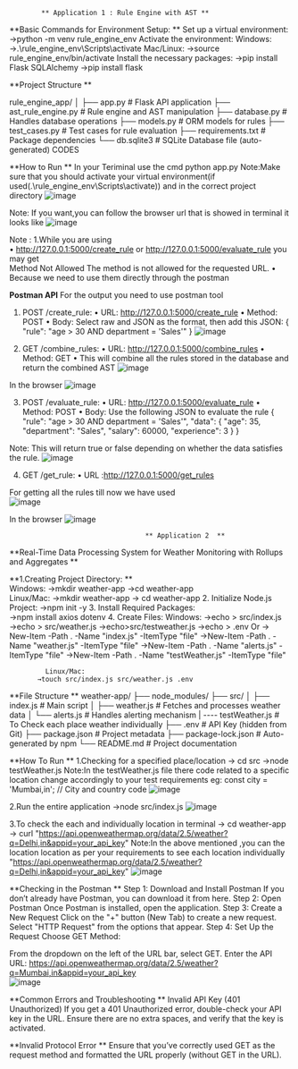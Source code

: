             ** Application 1 : Rule Engine with AST **
            
 
**Basic Commands for Environment Setup: **
Set up a virtual environment:    
→python -m venv rule_engine_env 
Activate the environment: 
Windows: 
     →.\rule_engine_env\Scripts\activate Mac/Linux: 
     →source rule_engine_env/bin/activate Install the necessary packages: 
     →pip install Flask SQLAlchemy 
     →pip install flask 
 
**Project Structure **
 
rule_engine_app/ 
│ 
├── app.py                 # Flask API application 
├── ast_rule_engine.py      # Rule engine and AST manipulation 
├── database.py             # Handles database operations 
├── models.py               # ORM models for rules 
├── test_cases.py           # Test cases for rule evaluation 
├── requirements.txt        # Package dependencies 
└── db.sqlite3              # SQLite Database file (auto-generated) CODES 
 
**How to Run **
In your Teriminal  use the cmd   python app.py 
Note:Make sure that you should activate your virtual environment(if used(.\rule_engine_env\Scripts\activate)) and in the correct project directory 
 ![image](https://github.com/user-attachments/assets/7c226669-710a-49b0-90ec-5ca2783172db)

  
Note: If you want,you can follow the browser url that is showed in terminal it looks like 
![image](https://github.com/user-attachments/assets/002a187d-4126-4b2e-9afd-71ab88e5441a)

 
Note : 1.While you are using  
•	http://127.0.0.1:5000/create_rule  or  http://127.0.0.1:5000/evaluate_rule you may get  
        Method Not Allowed 
The method is not allowed for the requested URL. 
•	Because we need to use them directly through the postman 
 
**Postman API**
For the output you need to use postman tool 
1.	POST /create_rule: 
•	URL: http://127.0.0.1:5000/create_rule 
•	Method: POST 
•	Body: Select raw and JSON as the format, then add this JSON: 
                        { 
                             "rule": "age > 30 AND department = 'Sales'" 
                        }
  	![image](https://github.com/user-attachments/assets/e5c94257-a867-432e-8064-3cf95e8ba2f2)

   
3.	GET /combine_rules: 
•	URL: http://127.0.0.1:5000/combine_rules 
•	Method: GET 
•	This will combine all the rules stored in the database and return the combined AST
![image](https://github.com/user-attachments/assets/3ef951f9-735d-40f3-9781-5848796e0629)

  
In the browser 
![image](https://github.com/user-attachments/assets/1524d5a6-976a-4c09-8377-7cef279a4e3c)

  
3.	POST /evaluate_rule: 
•	URL: http://127.0.0.1:5000/evaluate_rule 
•	Method: POST 
•	Body: Use the following JSON to evaluate the rule 
                     { 
  "rule": "age > 30 AND department = 'Sales'", 
  "data": { 
    "age": 35, 
    "department": "Sales", 
    "salary": 60000, 
    "experience": 3 
  } 
} 
 
Note: This will return true or false depending on whether the data satisfies the rule. 
![image](https://github.com/user-attachments/assets/eeaa940e-3650-4a23-bf97-78b7f7c34331)

   
4.	GET /get_rule: 
•	URL :http://127.0.0.1:5000/get_rules 
 
For getting all the rules till now we have used  
![image](https://github.com/user-attachments/assets/1f608f2c-0db7-4539-8c46-571a8995aefc)

  
In the browser 
![image](https://github.com/user-attachments/assets/f1e20e88-7882-4371-970c-6e1fd6d7d4fa)

 
 
 
 
 
 
                                      ** Application 2  **
 **Real-Time Data Processing System for Weather Monitoring with Rollups and  Aggregates **
 
**1.Creating Project Directory:    **       
Windows: 
            →mkdir weather-app 
           →cd weather-app        
Linux/Mac: 
           →mkdir weather-app 
           → cd weather-app 
2.	Initialize Node.js Project: 
           →npm init -y 
3.	Install Required Packages:           
          →npm install axios dotenv 
4.	Create Files: 
              Windows: 
         →echo > src/index.js 
         →echo > src/weather.js 
        →echo>src/testweather.js 
        →echo > .env 
                         Or 
       → New-Item -Path . -Name "index.js" -ItemType "file" 
       →New-Item -Path . -Name "weather.js" -ItemType "file" 
       →New-Item -Path . -Name "alerts.js" -ItemType "file" 
       →New-Item -Path . -Name "testWeather.js" -ItemType "file" 
 
             Linux/Mac: 
           →touch src/index.js src/weather.js .env 
 
**File Structure **
       weather-app/ 
├── node_modules/ 
├── src/ 
│   ├── index.js          # Main script 
│   ├── weather.js        # Fetches and processes weather data 
│   └── alerts.js         # Handles alerting mechanism 
    | ---- testWeather.js  # To Check each place weather individually 
├── .env                  # API Key (hidden from Git) 
├── package.json          # Project metadata 
├── package-lock.json     # Auto-generated by npm 
└── README.md             # Project documentation 
 

**How To Run **
1.Checking for a specified place/location 
      → cd src 
      →node testWeather.js 
 Note:In the testWeather.js file there code related to a specific location change accordingly to your test requirements 
   eg: const city = 'Mumbai,in'; // City and country code 
![image](https://github.com/user-attachments/assets/884038fb-b65b-4953-9384-868b36ef4dc8)

  
2.Run the entire application 
      →node src/index.js 
![image](https://github.com/user-attachments/assets/fb466045-bc4e-45ae-bc11-8296878b6c82)

  
3.To check the each and individually location in terminal 
→	cd weather-app 
→	curl 
"https://api.openweathermap.org/data/2.5/weather?q=Delhi,in&appid=your_api_key"     Note:In the above mentioned ,you can the location location as per your requirements to see each location individually 
"https://api.openweathermap.org/data/2.5/weather?q=Delhi,in&appid=your_api_key" 
![image](https://github.com/user-attachments/assets/df579337-5466-495c-8be0-4af00d213177)

             
**Checking in the Postman **
Step 1: Download and Install Postman 
If you don’t already have Postman, you can download it from here. 
Step 2: Open Postman 
Once Postman is installed, open the application. 
Step 3: Create a New Request 
Click on the "+" button (New Tab) to create a new request. 
Select "HTTP Request" from the options that appear. 
Step 4: Set Up the Request Choose GET Method: 
 
From the dropdown on the left of the URL bar, select GET. 
Enter the API URL: 
https://api.openweathermap.org/data/2.5/weather?q=Mumbai,in&appid=your_api_key        
![image](https://github.com/user-attachments/assets/3572223e-dc09-4691-aa86-577fa082771e)

 
**Common Errors and Troubleshooting **
Invalid API Key (401 Unauthorized) 
If you get a 401 Unauthorized error, double-check your API key in the URL. Ensure there are no extra spaces, and verify that the key is activated. 
 
 
**Invalid Protocol Error **
Ensure that you’ve correctly used GET as the request method and formatted the URL properly (without GET in the URL).    
 
 
 
